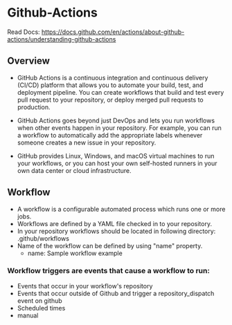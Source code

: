 # Github-Actions

Read Docs: https://docs.github.com/en/actions/about-github-actions/understanding-github-actions

## Overview
* GitHub Actions is a continuous integration and continuous delivery (CI/CD) platform that allows you to automate your build, test, and deployment pipeline. You can create workflows that build and test every pull request to your repository, or deploy merged pull requests to production.

* GitHub Actions goes beyond just DevOps and lets you run workflows when other events happen in your repository. For example, you can run a workflow to automatically add the appropriate labels whenever someone creates a new issue in your repository.

* GitHub provides Linux, Windows, and macOS virtual machines to run your workflows, or you can host your own self-hosted runners in your own data center or cloud infrastructure.

## Workflow

* A workflow is a configurable automated process which runs one or more jobs.
* Workflows are defined by a YAML file checked in to your repository.
* In your repository workflows should be located in following directory: .github/workflows
* Name of the workflow can be defined by using "name" property.
  * name: Sample workflow example

### Workflow triggers are events that cause a workflow to run:
* Events that occur in your workflow's repository
* Events that occur outside of Github and trigger a repository_dispatch event on github
* Scheduled times
* manual

